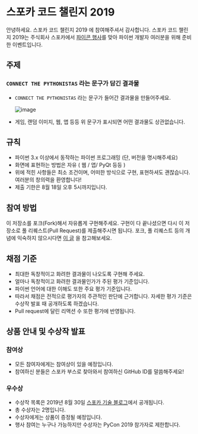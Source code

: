 # 스포카 코드 챌린지 2019

안녕하세요. 스포카 코드 챌린지 2019 에 참여해주셔서 감사합니다. 스포카 코드 챌린지 2019는 주식회사 스포카에서 [파이콘 행사][0]를 맞아 파이썬 개발자 여러분을 위해 준비한 이벤트입니다.

## 주제

### `CONNECT THE PYTHONISTAS` 라는 문구가 담긴 결과물
* `CONNECT THE PYTHONISTAS` 라는 문구가 들어간 결과물을 만들어주세요.

  ![image](https://user-images.githubusercontent.com/22957868/61261228-18023980-a7bc-11e9-8c61-3fb684179e2d.png)
* 게임, 랜덤 이미지, 웹, 앱 등등 위 문구가 표시되면 어떤 결과물도 상관없습니다.

## 규칙

* 파이썬 3.x 이상에서 동작하는 파이썬 프로그래밍 (단, 버전을 명시해주세요)
* 화면에 표현하는 방법은 자유 ( 웹 / 앱/ PyQt 등등 )
* 위에 적힌 사항들은 최소 조건이며, 어떠한 방식으로 구현, 표현하셔도 괜찮습니다. 여러분의 창의력을 환영합니다!
* 제출 기한은 8월 18일 오후 5시까지입니다.

## 참여 방법

이 저장소를 포크(Fork)해서 자유롭게 구현해주세요. 구현이 다 끝나셨으면 다시 이 저장소로 풀 리퀘스트(Pull Request)를 제출해주시면 됩니다. 포크, 풀 리퀘스트 등의 개념에 익숙하지 않으시다면 [이 글][1] 을 참고해보세요.

## 채점 기준

* 최대한 독창적이고 화려한 결과물이 나오도록 구현해 주세요.
* 얼마나 독창적이고 화려한 결과물인가가 주된 평가 기준입니다.
* 파이썬 언어에 대한 이해도 또한 주요 평가 기준입니다.
* 따라서 채점은 전적으로 평가자의 주관적인 판단에 근거합니다. 자세한 평가 기준은 수상작 발표 때 공개하도록 하겠습니다.
* Pull request에 달린 리액션 수 또한 평가에 반영됩니다.


## 상품 안내 및 수상작 발표

### 참여상

* 모든 참여자에게는 참여상이 있을 예정입니다.
* 참여하신 분들은 스포카 부스로 찾아와서 참여하신 GitHub ID를 말씀해주세요!

### 우수상

* 수상작 목록은 2019년 8월 30일 [스포카 기술 블로그][2]에서 공개됩니다.
* 총 수상자는 2명입니다.
* 수상자에게는 상품이 증정될 예정입니다.
* 행사 참여는 누구나 가능하지만 수상자는 PyCon 2019 참가자로 제한합니다.

[0]: https://www.pycon.kr/
[1]: https://help.github.com/articles/using-pull-requests/
[2]: https://spoqa.github.io/
